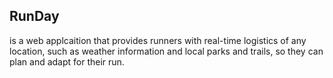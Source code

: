## RunDay
is a web applcaition that provides runners with real-time logistics of any location, such as weather information and local parks and trails, so they can plan and adapt for their run.




